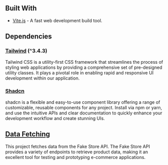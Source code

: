 ## Built With
- [Vite.js](https://vitejs.dev/) - A fast web development build tool.

## Dependencies

### [Tailwind](https://tailwindcss.com/) (^3.4.3)
Tailwind CSS is a utility-first CSS framework that streamlines the process of styling web applications by providing a comprehensive set of pre-designed utility classes. It plays a pivotal role in enabling rapid and responsive UI development within our application.

### [Shadcn](https://ui.shadcn.com/) 
shadcn is a flexible and easy-to-use component library offering a range of customizable, reusable components for any project. Install via npm or yarn, and use the intuitive APIs and clear documentation to quickly enhance your development workflow and create stunning UIs.

## [Data Fetching](https://fakestoreapi.com/)

This project fetches data from the Fake Store API. The Fake Store API provides a variety of endpoints to retrieve product data, making it an excellent tool for testing and prototyping e-commerce applications.
